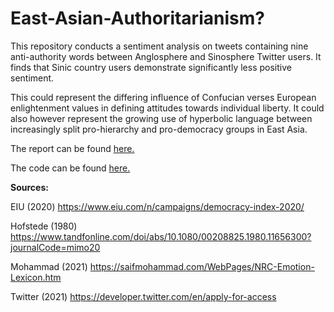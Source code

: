 # East-Asian-Authoritarianism?
This repository conducts a sentiment analysis on tweets containing nine anti-authority words between Anglosphere and Sinosphere Twitter users. It finds that Sinic country users demonstrate significantly less positive sentiment. 

This could represent the differing influence of Confucian verses European enlightenment values in defining attitudes towards individual liberty. It could also however represent the growing use of hyperbolic language between increasingly split pro-hierarchy and pro-democracy groups in East Asia.


The report can be found [here.](East-Asian-Authoritarianism.md)

The code can be found [here.](East-Asian-Authoritarianism.Rmd)

**Sources:**

EIU (2020) https://www.eiu.com/n/campaigns/democracy-index-2020/

Hofstede (1980) https://www.tandfonline.com/doi/abs/10.1080/00208825.1980.11656300?journalCode=mimo20

Mohammad (2021) https://saifmohammad.com/WebPages/NRC-Emotion-Lexicon.htm

Twitter (2021) https://developer.twitter.com/en/apply-for-access
